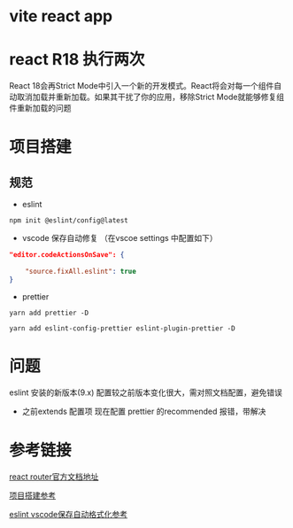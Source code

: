 # vite react app

# react R18 执行两次
React 18会再Strict Mode中引入一个新的开发模式。React将会对每一个组件自动取消加载并重新加载。如果其干扰了你的应用，移除Strict Mode就能够修复组件重新加载的问题

# 项目搭建

## 规范

- eslint
```
npm init @eslint/config@latest

```

- vscode 保存自动修复 （在vscoe settings 中配置如下）
```json
"editor.codeActionsOnSave": {
    
    "source.fixAll.eslint": true 
}
```

- prettier
```
yarn add prettier -D   

yarn add eslint-config-prettier eslint-plugin-prettier -D
```


# 问题
eslint 安装的新版本(9.x) 配置较之前版本变化很大，需对照文档配置，避免错误
- 之前extends 配置项 现在配置 prettier 的recommended 报错，带解决

# 参考链接
[react router官方文档地址](https://reactrouter.com/en/main)

[项目搭建参考](https://juejin.cn/post/7123612981895626760?searchId=20240614140609B26FCD8ABC89B882D749#heading-4)

[eslint vscode保存自动格式化参考](https://juejin.cn/post/6987198844261892127)